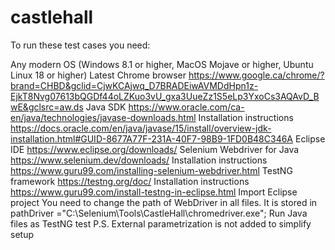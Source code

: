 # castlehall
To run these test cases you need:

Any modern OS (Windows 8.1 or higher, MacOS Mojave or higher, Ubuntu Linux 18 or higher)
Latest Chrome browser https://www.google.ca/chrome/?brand=CHBD&gclid=CjwKCAjwq_D7BRADEiwAVMDdHpn1z-EjkT8Nvg07613bQGDf44oLZKuo3vU_gxa3UueZz1S5eLp3YxoCs3AQAvD_BwE&gclsrc=aw.ds
Java SDK https://www.oracle.com/ca-en/java/technologies/javase-downloads.html Installation instructions https://docs.oracle.com/en/java/javase/15/install/overview-jdk-installation.html#GUID-8677A77F-231A-40F7-98B9-1FD0B48C346A
Eclipse IDE https://www.eclipse.org/downloads/
Selenium Webdriver for Java https://www.selenium.dev/downloads/ Installation instructions https://www.guru99.com/installing-selenium-webdriver.html
TestNG framework https://testng.org/doc/ Installation instructions https://www.guru99.com/install-testng-in-eclipse.html
Import Eclipse project
You need to change the path of WebDriver in all files. It is stored in pathDriver ="C:\Selenium\Tools\CastleHall\chromedriver.exe";
Run Java files as TestNG test
P.S. External parametrization is not added to simplify setup
